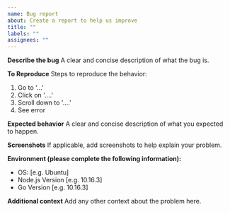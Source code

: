 ```yaml
---
name: Bug report
about: Create a report to help us improve
title: ""
labels: ""
assignees: ""
---
```


**Describe the bug**
A clear and concise description of what the bug is.

**To Reproduce**
Steps to reproduce the behavior:

1. Go to '...'
2. Click on '....'
3. Scroll down to '....'
4. See error

**Expected behavior**
A clear and concise description of what you expected to happen.

**Screenshots**
If applicable, add screenshots to help explain your problem.

**Environment (please complete the following information):**

-   OS: [e.g. Ubuntu]
-   Node.js Version [e.g. 10.16.3]
-   Go Version [e.g. 10.16.3]

**Additional context**
Add any other context about the problem here.
